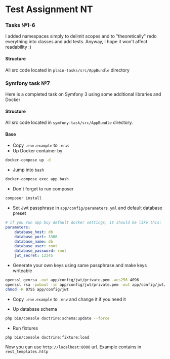 # Test Assignment NT
### Tasks №1-6
I added namespaces simply to delimit scopes and to "theoretically" redo everything into classes and add tests.
Anyway, I hope it won't affect readability :)

#### Structure
All src code located in ``plain-tasks/src/AppBundle`` directory

### Symfony task №7
Here is a completed task on Symfony 3 using some additional libraries and Docker

#### Structure
All src code located in ``symfony-task/src/AppBundle`` directory.

#### Base
- Copy ``.env.example`` to ``.env``:
- Up Docker container by
```bash
docker-compose up -d
```

- Jump into ``bash``
```bash
docker-compose exec app bash
```

- Don't forget to run composer
```bash
composer install
```
- Set Jwt passphrase in ``app/config/parameters.yml`` and default database preset
```yaml
# if you run app buy default docker settings, it should be like this:
parameters:
    database_host: db
    database_port: 3306
    database_name: db
    database_user: root
    database_password: root
    jwt_secret: 12345
```

- Generate your own keys using same passphrase and make keys writeable
```bash
openssl genrsa -out app/config/jwt/private.pem -aes256 4096
openssl rsa -pubout -in app/config/jwt/private.pem -out app/config/jwt/public.pem
chmod -R 0755 app/config/jwt
```

- Copy ``.env.example`` to ``.env`` and change it if you need it

- Up database schema
```bash
php bin/console doctrine:schema:update --force
```

- Run fixtures
```bash
php bin/console doctrine:fixture:load
```

Now you can use ``http://localhost:8000`` url.
Example contains in ``rest_templates.http``